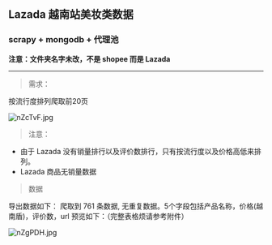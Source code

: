 ## Lazada 越南站美妆类数据
### scrapy + mongodb + 代理池

**注意：文件夹名字未改，不是 shopee 而是 Lazada**

---

> 需求：

按流行度排列爬取前20页

![nZcTvF.jpg](https://s2.ax1x.com/2019/09/04/nZcTvF.jpg)


> 注意：

- 由于 Lazada 没有销量排行以及评价数排行，只有按流行度以及价格高低来排列。
- Lazada 商品无销量数据

> 数据

导出数据如下：
爬取到 761 条数据, 无重复数据。5个字段包括产品名称，价格(越南盾)，评价数，url
预览如下：（完整表格烦请参考附件）

![nZgPDH.jpg](https://s2.ax1x.com/2019/09/04/nZgPDH.jpg)






